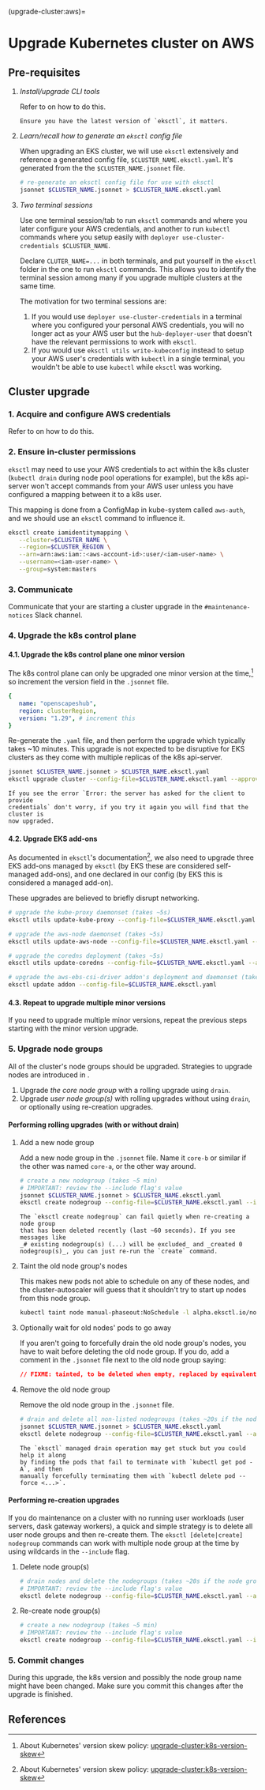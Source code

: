 (upgrade-cluster:aws)=

# Upgrade Kubernetes cluster on AWS

## Pre-requisites

1. *Install/upgrade CLI tools*

   Refer to [](new-cluster:prerequisites) on how to do this.

   ```{important}
   Ensure you have the latest version of `eksctl`, it matters.
   ```

2. *Learn/recall how to generate an `eksctl` config file*

   When upgrading an EKS cluster, we will use `eksctl` extensively and reference
   a generated config file, `$CLUSTER_NAME.eksctl.yaml`. It's generated from the
   the `$CLUSTER_NAME.jsonnet` file.

   ```bash
   # re-generate an eksctl config file for use with eksctl
   jsonnet $CLUSTER_NAME.jsonnet > $CLUSTER_NAME.eksctl.yaml
   ```

3. *Two terminal sessions*

   Use one terminal session/tab to run `eksctl` commands and where you later
   configure your AWS credentials, and another to run `kubectl` commands where
   you setup easily with `deployer use-cluster-credentials $CLUSTER_NAME`.

   Declare `CLUTER_NAME=...` in both terminals, and put yourself in the `eksctl`
   folder in the one to run `eksctl` commands. This allows you to identify the
   terminal session among many if you upgrade multiple clusters at the same
   time.

   The motivation for two terminal sessions are:

   1. If you would use `deployer use-cluster-credentials` in a terminal where
      you configured your personal AWS credentials, you will no longer act as
      your AWS user but the `hub-deployer-user` that doesn't have the relevant
      permissions to work with `eksctl`.
   2. If you would use `eksctl utils write-kubeconfig` instead to setup your AWS
      user's credentials with `kubectl` in a single terminal, you wouldn't be
      able to use `kubectl` while `eksctl` was working.

## Cluster upgrade

### 1. Acquire and configure AWS credentials

Refer to [](cloud-access:aws) on how to do this.

### 2. Ensure in-cluster permissions

`eksctl` may need to use your AWS credentials to act within the k8s cluster
(`kubectl drain` during node pool operations for example), but the k8s
api-server won't accept commands from your AWS user unless you have configured a
mapping between it to a k8s user.

This mapping is done from a ConfigMap in kube-system called `aws-auth`, and we
should use an `eksctl` command to influence it.

```bash
eksctl create iamidentitymapping \
   --cluster=$CLUSTER_NAME \
   --region=$CLUSTER_REGION \
   --arn=arn:aws:iam::<aws-account-id>:user/<iam-user-name> \
   --username=<iam-user-name> \
   --group=system:masters
```

### 3. Communicate

Communicate that your are starting a cluster upgrade in the
`#maintenance-notices` Slack channel.

### 4. Upgrade the k8s control plane

#### 4.1. Upgrade the k8s control plane one minor version

The k8s control plane can only be upgraded one minor version at the time,[^1] so
increment the version field in the `.jsonnet` file.

```yaml
{
   name: "openscapeshub",
   region: clusterRegion,
   version: "1.29", # increment this
}
```

Re-generate the `.yaml` file, and then perform the upgrade which typically takes
~10 minutes. This upgrade is not expected to be disruptive for EKS clusters as
they come with multiple replicas of the k8s api-server.

```bash
jsonnet $CLUSTER_NAME.jsonnet > $CLUSTER_NAME.eksctl.yaml
eksctl upgrade cluster --config-file=$CLUSTER_NAME.eksctl.yaml --approve
```

```{note}
If you see the error `Error: the server has asked for the client to provide
credentials` don't worry, if you try it again you will find that the cluster is
now upgraded.
```

#### 4.2. Upgrade EKS add-ons

As documented in `eksctl`'s documentation[^1], we also need to upgrade three EKS
add-ons managed by `eksctl` (by EKS these are considered self-managed add-ons),
and one declared in our config (by EKS this is considered a managed add-on).

These upgrades are believed to briefly disrupt networking.

```bash
# upgrade the kube-proxy daemonset (takes ~5s)
eksctl utils update-kube-proxy --config-file=$CLUSTER_NAME.eksctl.yaml --approve

# upgrade the aws-node daemonset (takes ~5s)
eksctl utils update-aws-node --config-file=$CLUSTER_NAME.eksctl.yaml --approve

# upgrade the coredns deployment (takes ~5s)
eksctl utils update-coredns --config-file=$CLUSTER_NAME.eksctl.yaml --approve

# upgrade the aws-ebs-csi-driver addon's deployment and daemonset (takes ~60s)
eksctl update addon --config-file=$CLUSTER_NAME.eksctl.yaml
```

#### 4.3. Repeat to upgrade multiple minor versions

If you need to upgrade multiple minor versions, repeat the previous steps
starting with the minor version upgrade.

### 5. Upgrade node groups

All of the cluster's node groups should be upgraded. Strategies to upgrade nodes
are introduced in [](upgrade-cluster:node-upgrade-strategies).

1. Upgrade *the core node group* with a rolling upgrade using `drain`.
2. Upgrade *user node group(s)* with rolling upgrades without using `drain`, or
   optionally using re-creation upgrades.

#### Performing rolling upgrades (with or without drain)

1. Add a new node group

   Add a new node group in the `.jsonnet` file. Name it `core-b` or similar if
   the other was named `core-a`, or the other way around.

   ```bash
   # create a new nodegroup (takes ~5 min)
   # IMPORTANT: review the --include flag's value
   jsonnet $CLUSTER_NAME.jsonnet > $CLUSTER_NAME.eksctl.yaml
   eksctl create nodegroup --config-file=$CLUSTER_NAME.eksctl.yaml --include="core-b"
   ```

   ```{important}
   The `eksctl create nodegroup` can fail quietly when re-creating a node group
   that has been deleted recently (last ~60 seconds). If you see messages like
   _# existing nodegroup(s) (...) will be excluded_ and _created 0
   nodegroup(s)_, you can just re-run the `create` command.
   ```

2. Taint the old node group's nodes

   This makes new pods not able to schedule on any of these nodes, and the
   cluster-autoscaler will guess that it shouldn't try to start up nodes from
   this node group.

   ```bash
   kubectl taint node manual-phaseout:NoSchedule -l alpha.eksctl.io/nodegroup-name=core-b
   ```

3. Optionally wait for old nodes' pods to go away

   If you aren't going to forcefully drain the old node group's nodes, you have
   to wait before deleting the old node group. If you do, add a comment in the
   `.jsonnet` file next to the old node group saying:

   ```json
   // FIXME: tainted, to be deleted when empty, replaced by equivalent during k8s upgrade
   ```

4. Remove the old node group

   Remove the old node group in the `.jsonnet` file.

   ```bash
   # drain and delete all non-listed nodegroups (takes ~20s if the node groups has no running nodes)
   jsonnet $CLUSTER_NAME.jsonnet > $CLUSTER_NAME.eksctl.yaml
   eksctl delete nodegroup --config-file=$CLUSTER_NAME.eksctl.yaml --approve --drain=true --only-missing
   ```

   ```{note}
   The `eksctl` managed drain operation may get stuck but you could help it along
   by finding the pods that fail to terminate with `kubectl get pod -A`, and then
   manually forcefully terminating them with `kubectl delete pod --force <...>`.
   ```

#### Performing re-creation upgrades

If you do maintenance on a cluster with no running user workloads (user servers,
dask gateway workers), a quick and simple strategy is to delete all user node
groups and then re-create them. The `eksctl [delete|create] nodegroup` commands
can work with multiple node group at the time by using wildcards in the
`--include` flag.

1. Delete node group(s)

   ```bash
   # drain nodes and delete the nodegroups (takes ~20s if the node groups has no running nodes)
   # IMPORTANT: review the --include flag's value
   eksctl delete nodegroup --config-file=$CLUSTER_NAME.eksctl.yaml --approve --drain=true --include="nb-*,dask-*"
   ```

2. Re-create node group(s)

   ```bash
   # create a new nodegroup (takes ~5 min)
   # IMPORTANT: review the --include flag's value
   eksctl create nodegroup --config-file=$CLUSTER_NAME.eksctl.yaml --include="nb-*,dask-*"
   ```

### 5. Commit changes

During this upgrade, the k8s version and possibly the node group name might have
been changed. Make sure you commit this changes after the upgrade is finished.

## References

[^1]: About Kubernetes' version skew policy: <upgrade-cluster:k8s-version-skew>
[^2]: `eksctl`'s cluster upgrade documentation: <https://eksctl.io/usage/cluster-upgrade/>
